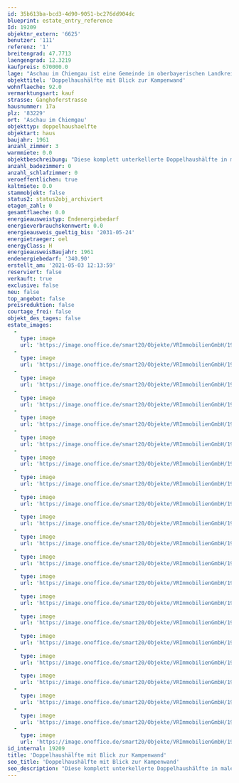 ```yaml
---
id: 35b613ba-bcd3-4d90-9051-bc276dd904dc
blueprint: estate_entry_reference
Id: 19209
objektnr_extern: '6625'
benutzer: '111'
referenz: '1'
breitengrad: 47.7713
laengengrad: 12.3219
kaufpreis: 670000.0
lage: "Aschau im Chiemgau ist eine Gemeinde im oberbayerischen Landkreis Rosenheim mit den beiden Hauptortsteilen Aschau und Sachrang. Überragt wird der Fremdenverkehrsort von der 1.669 Meter hohen Kampenwand (Chiemgauer Alpen) und dem mitten im Priental thronenden Schloss Hohenaschau aus dem 12. Jahrhundert. \r\n\r\nAschau im Chiemgau liegt rund 23 km südöstlich von Rosenheim, zwölf Kilometer südlich von Prien am Chiemsee, 32 km südwestlich von Traunstein und 28 km nördlich von Kufstein, wobei die Grenze zu Österreich (Tirol) lediglich zwölf Kilometer von Aschau entfernt ist. Aschau ist Endpunkt der Chiemgaubahn von Prien am Chiemsee, überdies befindet sich hier die Talstation der Kampenwandbahn."
objekttitel: 'Doppelhaushälfte mit Blick zur Kampenwand'
wohnflaeche: 92.0
vermarktungsart: kauf
strasse: Ganghoferstrasse
hausnummer: 17a
plz: '83229'
ort: 'Aschau im Chiemgau'
objekttyp: doppelhaushaelfte
objektart: haus
baujahr: 1961
anzahl_zimmer: 3
warmmiete: 0.0
objektbeschreibung: "Diese komplett unterkellerte Doppelhaushälfte in malerischer Umgebung und mit Blick zur Kampenwand hat Potential! \r\n\r\nVom Wohn-Essbereich im Erdgeschoss geht es direkt hinaus auf die Terrasse und den kleinen Garten. Die Küche und das Gäste WC befinden sich ebenfalls im Erdgeschoss.   \r\n\r\nIm Obergeschoss gibt es ein großzügiges Schlafzimmer mit eigenem Balkon und herrlicher Aussicht, außerdem ein Kinderzimmer und ein Bad. \r\n\r\nDas Potential liegt im Dachboden: Dieser  könnte zum Wohnraum umgebaut werden. Die Gibelhöhe beträgt 2,50 m und ein Fenster ist bereits vorhanden.\r\nDer Keller bietet mit seinen ca. 48 m² ausser Stauraum auch Platz für einen Hobbyraum.\r\n\r\nBöden: Parkett, Fliesen, Teppich\r\n\r\nZum Haus gehört eine Garage."
anzahl_badezimmer: 0
anzahl_schlafzimmer: 0
veroeffentlichen: true
kaltmiete: 0.0
stammobjekt: false
status2: status2obj_archiviert
etagen_zahl: 0
gesamtflaeche: 0.0
energieausweistyp: Endenergiebedarf
energieverbrauchskennwert: 0.0
energieausweis_gueltig_bis: '2031-05-24'
energietraeger: oel
energyClass: H
energieausweisBaujahr: 1961
endenergiebedarf: '340.90'
erstellt_am: '2021-05-03 12:13:59'
reserviert: false
verkauft: true
exclusive: false
neu: false
top_angebot: false
preisreduktion: false
courtage_frei: false
objekt_des_tages: false
estate_images:
  -
    type: image
    url: 'https://image.onoffice.de/smart20/Objekte/VRImmobilienGmbH/19209/5a34c39f-d1d8-41c5-9c91-e8624c9a6eaa.jpg'
  -
    type: image
    url: 'https://image.onoffice.de/smart20/Objekte/VRImmobilienGmbH/19209/c608128f-3117-473d-a712-e4993f13d8a2.jpg'
  -
    type: image
    url: 'https://image.onoffice.de/smart20/Objekte/VRImmobilienGmbH/19209/81fef632-48d7-4c7c-8954-ca1e1fea0026.jpg'
  -
    type: image
    url: 'https://image.onoffice.de/smart20/Objekte/VRImmobilienGmbH/19209/18a9ac9e-9f5d-452d-ada0-a93a60dd8fd7.jpg'
  -
    type: image
    url: 'https://image.onoffice.de/smart20/Objekte/VRImmobilienGmbH/19209/1f3ec1f1-7d64-4af1-8b7a-b7ca9007b5de.jpg'
  -
    type: image
    url: 'https://image.onoffice.de/smart20/Objekte/VRImmobilienGmbH/19209/00ee1b2a-42ba-412b-91a2-aadb8238872b.jpg'
  -
    type: image
    url: 'https://image.onoffice.de/smart20/Objekte/VRImmobilienGmbH/19209/48389a1b-67e2-47f4-a9e2-5bd18bc129ec.jpg'
  -
    type: image
    url: 'https://image.onoffice.de/smart20/Objekte/VRImmobilienGmbH/19209/076cb633-fb74-439d-b7b4-709b44daea40.jpg'
  -
    type: image
    url: 'https://image.onoffice.de/smart20/Objekte/VRImmobilienGmbH/19209/be850e06-8021-4c60-8be9-b38f4d7674d1.jpg'
  -
    type: image
    url: 'https://image.onoffice.de/smart20/Objekte/VRImmobilienGmbH/19209/0f95c042-701c-4d8c-9ae3-b0a8ade35aeb.jpg'
  -
    type: image
    url: 'https://image.onoffice.de/smart20/Objekte/VRImmobilienGmbH/19209/1dcf1893-8dbd-4765-80fc-a92d195f474f.jpg'
  -
    type: image
    url: 'https://image.onoffice.de/smart20/Objekte/VRImmobilienGmbH/19209/7ee2fda7-ce0d-41c5-bd27-78660f7bc076.jpg'
  -
    type: image
    url: 'https://image.onoffice.de/smart20/Objekte/VRImmobilienGmbH/19209/a0d07232-fd88-4feb-936c-0e99cd472988.jpg'
  -
    type: image
    url: 'https://image.onoffice.de/smart20/Objekte/VRImmobilienGmbH/19209/9b702561-ab81-43e7-9a41-3a94999453ea.jpg'
  -
    type: image
    url: 'https://image.onoffice.de/smart20/Objekte/VRImmobilienGmbH/19209/fa4cff81-96da-40ff-80e7-5afab59a3305.jpg'
  -
    type: image
    url: 'https://image.onoffice.de/smart20/Objekte/VRImmobilienGmbH/19209/f0bdf675-51c0-458d-825d-11d4baf8cabb.jpg'
  -
    type: image
    url: 'https://image.onoffice.de/smart20/Objekte/VRImmobilienGmbH/19209/b583a22b-237c-4606-9d48-b7db7698e14a.jpg'
  -
    type: image
    url: 'https://image.onoffice.de/smart20/Objekte/VRImmobilienGmbH/19209/3c55630b-eaec-47a2-ad6c-6c75132fec26.jpg'
  -
    type: image
    url: 'https://image.onoffice.de/smart20/Objekte/VRImmobilienGmbH/19209/f40aff39-5607-4a92-930f-7fe0996eefba.jpg'
  -
    type: image
    url: 'https://image.onoffice.de/smart20/Objekte/VRImmobilienGmbH/19209/a588e744-9db6-433b-83b6-036b3de94104.jpg'
  -
    type: image
    url: 'https://image.onoffice.de/smart20/Objekte/VRImmobilienGmbH/19209/68d7d7ea-5eeb-48f0-ad78-dde1d51dfe01.jpg'
id_internal: 19209
title: 'Doppelhaushälfte mit Blick zur Kampenwand'
seo_title: 'Doppelhaushälfte mit Blick zur Kampenwand'
seo_description: "Diese komplett unterkellerte Doppelhaushälfte in malerischer Umgebung und mit Blick zur Kampenwand hat Potential! \r\n\r\nVom Wohn-Essbereich im Erdgeschoss geht e"
---
```

